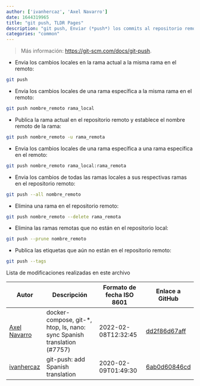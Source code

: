 ```yaml
---
author: ['ivanhercaz', 'Axel Navarro']
date: 1644319965
title: "git push, TLDR Pages"
description: "git push, Enviar (*push*) los commits al repositorio remoto."
categories: "common"
---
```

> Más información: <https://git-scm.com/docs/git-push>.

- Envia los cambios locales en la rama actual a la misma rama en el remoto:

```bash
git push
```

- Envia los cambios locales de una rama específica a la misma rama en el remoto:

```bash
git push nombre_remoto rama_local
```

- Publica la rama actual en el repositorio remoto y establece el nombre remoto de la rama:

```bash
git push nombre_remoto -u rama_remota
```

- Envia los cambios locales de una rama específica a una rama específica en el remoto:

```bash
git push nombre_remoto rama_local:rama_remota
```

- Envia los cambios de todas las ramas locales a sus respectivas ramas en el repositorio remoto:

```bash
git push --all nombre_remoto
```

- Elimina una rama en el repositorio remoto:

```bash
git push nombre_remoto --delete rama_remota
```

- Elimina las ramas remotas que no están en el repositorio local:

```bash
git push --prune nombre_remoto
```

- Publica las etiquetas que aún no están en el repositorio remoto:

```bash
git push --tags
```
Lista de modificaciones realizadas en este archivo


Autor | Descripción | Formato de fecha ISO 8601 | Enlace a GitHub
------|-----|-----|-----
[Axel Navarro](mailto:navarroaxel@gmail.com) | docker-compose, git-*, htop, ls, nano: sync Spanish translation (#7757) | 2022-02-08T12:32:45 | [dd2f86d67aff](https://github.com/tldr-pages/tldr/commit/dd2f86d67affe0c3dfec94bddda03a713aad9974)
[ivanhercaz](mailto:ivan@ivanhercaz.com) | git-push: add Spanish translation | 2020-02-09T01:49:30 | [6ab0d60846cd](https://github.com/tldr-pages/tldr/commit/6ab0d60846cddceee2e9fdca77504d056cc11612)

